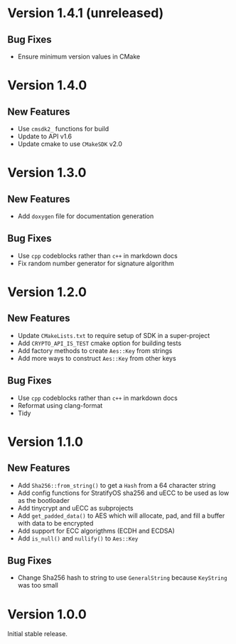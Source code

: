 # Version 1.4.1 (unreleased)

## Bug Fixes

- Ensure minimum version values in CMake

# Version 1.4.0

## New Features

- Use `cmsdk2_` functions for build
- Update to API v1.6
- Update cmake to use `CMakeSDK` v2.0

# Version 1.3.0

## New Features

- Add `doxygen` file for documentation generation

## Bug Fixes

- Use `cpp` codeblocks rather than `c++` in markdown docs
- Fix random number generator for signature algorithm

# Version 1.2.0

## New Features

- Update `CMakeLists.txt` to require setup of SDK in a super-project
- Add `CRYPTO_API_IS_TEST` cmake option for building tests
- Add factory methods to create `Aes::Key` from strings
- Add more ways to construct `Aes::Key` from other keys

## Bug Fixes

- Use `cpp` codeblocks rather than `c++` in markdown docs
- Reformat using clang-format
- Tidy

# Version 1.1.0

## New Features

- Add `Sha256::from_string()` to get a `Hash` from a 64 character string
- Add config functions for StratifyOS sha256 and uECC to be used as low as the bootloader
- Add tinycrypt and uECC as subprojects
- Add `get_padded_data()` to AES which will allocate, pad, and fill a buffer with data to be encrypted
- Add support for ECC algorigthms (ECDH and ECDSA)
- Add `is_null()` and `nullify()` to `Aes::Key`

## Bug Fixes

- Change Sha256 hash to string to use `GeneralString` because `KeyString` was too small


# Version 1.0.0

Initial stable release.
